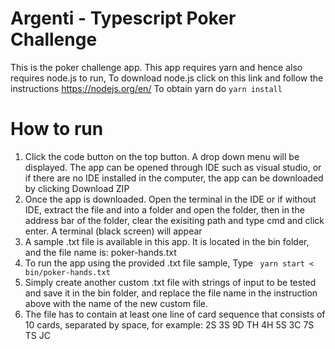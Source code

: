 # Argenti - Typescript Poker Challenge

This is the poker challenge app.
This app requires yarn and hence also requires node.js to run, 
To download node.js click on this link and follow the instructions https://nodejs.org/en/
To obtain yarn do ``` yarn install ``` 

# How to run
1. Click the code button on the top button. A drop down menu will be displayed. The app can be opened through IDE such as visual studio, or if there are no IDE installed in the computer, the app can be downloaded by clicking Download ZIP
2. Once the app is downloaded. Open the terminal in the IDE or if without IDE, extract the file and into a folder and open the folder, then in the address bar of the folder, clear the exisiting path and type cmd and click enter. A terminal (black screen) will appear
3. A sample .txt file is available in this app. It is located in the bin folder, and the file name is: poker-hands.txt
4. To run the app using the provided .txt file sample, Type ``` yarn start < bin/poker-hands.txt```
5. Simply create another custom .txt file with strings of input to be tested and save it in the bin folder, and replace the file name in the instruction above with the name of the new custom file.
6. The file has to contain at least one line of card sequence that consists of 10 cards, separated by space, for example: 2S 3S 9D TH 4H 5S 3C 7S TS JC

